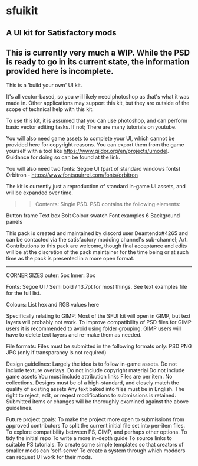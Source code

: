 # sfuikit
A UI kit for Satisfactory mods
-----------
This is currently very much a WIP. While the PSD is ready to go in its current state, the information provided here is incomplete.
-----------

This is a 'build your own' UI kit.

It's all vector-based, so you will likely need photoshop as that's what it was made in. Other applications may support this kit, but they are outside of the scope of technical help with this kit.

To use this kit, it is assumed that you can use photoshop, and can perform basic vector editing tasks. If not; There are many tutorials on youtube.

You will also need game assets to complete your UI, which cannot be provided here for copyright reasons. You can export them from the game yourself with a tool like https://www.gildor.org/en/projects/umodel. Guidance for doing so can be found at the link.

You will also need two fonts:
Segoe UI (part of standard windows fonts)
Orbitron - https://www.fontsquirrel.com/fonts/orbitron

The kit is currently just a reproduction of standard in-game UI assets, and will be expanded over time.

>>Contents:
Single PSD.
PSD contains the following elements:

Button frame
Text box
Bolt
Colour swatch
Font examples
6 Background panels

This pack is created and maintained by discord user Deantendo#4265 and can be contacted via the satisfactory modding channel's sub-channel; Art.
Contributions to this pack are welcome, though final acceptance and edits will be at the discretion of the pack maintainer for the time being or at such time as the pack is presented in a more open format.

-----------

CORNER SIZES
	outer: 5px
	Inner: 3px

Fonts:
	Segoe UI / Semi bold / 13.7pt for most things.
	See text examples file for the full list.

Colours:
	List hex and RGB values here

Specifically relating to GIMP:
Most of the SFUI kit will open in GIMP, but text layers will probably not work.
To improve compatibility of PSD files for GIMP users it is recommended to avoid using folder grouping.
GIMP users will have to delete text layers and re-make them as needed.

File formats:
Files must be submitted in the following formats only:
	PSD
	PNG
	JPG (only if transparancy is not required)

Design guidelines:
	Largely the idea is to follow in-game assets.
	Do not include texture overlays.
	Do not include copyright material
	Do not include game assets
	You must include attribution links
	Files are per item. No collections.
	Designs must be of a high-standard, and closely match the quality of existing assets
	Any text baked into files must be in English.
	The right to reject, edit, or reqest modifications to submissions is retained.
	Submitted items or changes will be thoroughly examined against the above guidelines.


Future project goals:
	To make the project more open to submissions from approved contributors
	To split the current initial file set into per-item files.
	To explore compatibility between PS, GIMP, and perhaps other options.
	To tidy the initial repo
	To write a more in-depth guide
	To source links to suitable PS tutorials.
	To create some simple templates so that creators of smaller mods can 'self-serve'
	To create a system through which modders can request UI work for their mods.

